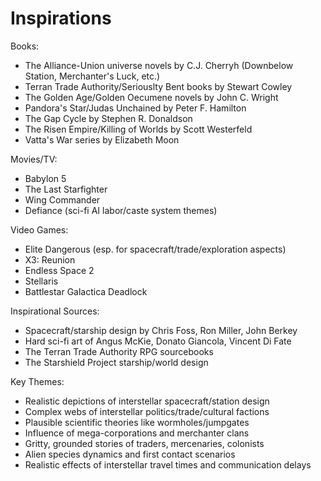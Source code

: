 # Inspirations

Books:
- The Alliance-Union universe novels by C.J. Cherryh (Downbelow Station, Merchanter's Luck, etc.)
- Terran Trade Authority/Seriouslty Bent books by Stewart Cowley
- The Golden Age/Golden Oecumene novels by John C. Wright 
- Pandora's Star/Judas Unchained by Peter F. Hamilton
- The Gap Cycle by Stephen R. Donaldson
- The Risen Empire/Killing of Worlds by Scott Westerfeld
- Vatta's War series by Elizabeth Moon

Movies/TV:
- Babylon 5 
- The Last Starfighter
- Wing Commander
- Defiance (sci-fi AI labor/caste system themes)

Video Games:
- Elite Dangerous (esp. for spacecraft/trade/exploration aspects)
- X3: Reunion
- Endless Space 2
- Stellaris 
- Battlestar Galactica Deadlock

Inspirational Sources:
- Spacecraft/starship design by Chris Foss, Ron Miller, John Berkey
- Hard sci-fi art of Angus McKie, Donato Giancola, Vincent Di Fate
- The Terran Trade Authority RPG sourcebooks
- The Starshield Project starship/world design

Key Themes:
- Realistic depictions of interstellar spacecraft/station design
- Complex webs of interstellar politics/trade/cultural factions  
- Plausible scientific theories like wormholes/jumpgates
- Influence of mega-corporations and merchanter clans
- Gritty, grounded stories of traders, mercenaries, colonists
- Alien species dynamics and first contact scenarios
- Realistic effects of interstellar travel times and communication delays


